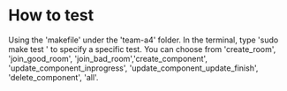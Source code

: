 # How to test

Using the 'makefile' under the 'team-a4' folder. In the terminal, type 'sudo make test <test case name>' to specify a specific test. You can choose from 'create_room', 'join_good_room', 'join_bad_room','create_component', 'update_component_inprogress', 'update_component_update_finish', 'delete_component', 'all'.
